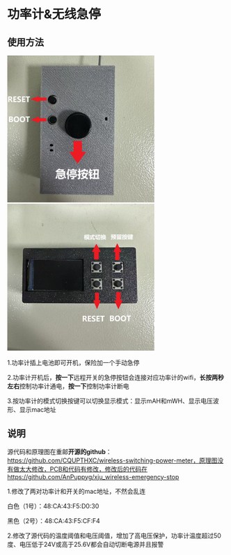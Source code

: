# 功率计&无线急停

## 使用方法

<img src="xju_wireless-emergency-stop.assets/微信图片_20250428221523-1745929562683-6.jpg" alt="微信图片_20250428221523" style="zoom:33%;" />

<img src="xju_wireless-emergency-stop.assets/微信图片_20250428221529-1745929541356-4.jpg" alt="微信图片_20250428221529" style="zoom:33%;" />

1.功率计插上电池即可开机，保险加一个手动急停

2.功率计开机后，**按一下**远程开关的急停按钮会连接对应功率计的wifi，**长按两秒左右**控制功率计通电，**按一下**控制功率计断电

3.按功率计的模式切换按键可以切换显示模式：显示mAH和mWH、显示电压波形、显示mac地址

## 说明

源代码和原理图在重邮**开源的github**：https://github.com/CQUPTHXC/wireless-switching-power-meter，原理图没有做太大修改，PCB和代码有修改，修改后的代码在 https://github.com/AnPuppyg/xju_wireless-emergency-stop

1.修改了两对功率计和开关的mac地址，不然会乱连

白色（1号）：48:CA:43:F5:D0:30

黑色（2号）：48:CA:43:F5:CF:F4

2.修改了源代码的温度阈值和电压阈值，增加了高电压保护，功率计温度超过50度、电压低于24V或高于25.6V都会自动切断电源并且报警
